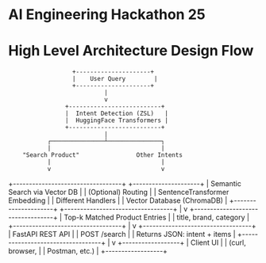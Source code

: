 # AI Engineering Hackathon 25

# High Level Architecture Design Flow


                      +---------------------+
                      |    User Query        |
                      +---------------------+
                               |
                               v
                    +--------------------------+
                    |  Intent Detection (ZSL)   |
                    |  HuggingFace Transformers |
                    +--------------------------+
                               |
               ┌───────────────┴───────────────┐
               |                               |
        "Search Product"                Other Intents
               |                               |
               v                               v
+----------------------------------+    +---------------------+
| Semantic Search via Vector DB    |    | (Optional) Routing   |
| SentenceTransformer Embedding    |    | Different Handlers   |
| Vector Database (ChromaDB)       |    +---------------------+
+----------------------------------+
               |
               v
+----------------------------------+
|   Top-k Matched Product Entries  |
|   title, brand, category         |
+----------------------------------+
               |
               v
+----------------------------------+
|        FastAPI REST API          |
|   POST /search                   |
|   Returns JSON: intent + items   |
+----------------------------------+
               |
               v
        +------------------+
        |    Client UI     |
        | (curl, browser,  |
        | Postman, etc.)   |
        +------------------+
